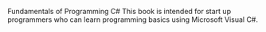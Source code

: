Fundamentals of Programming C#
This book is intended for start up programmers who can learn programming basics using Microsoft Visual C#.
